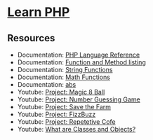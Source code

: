 # [Learn PHP](https://www.codecademy.com/learn/learn-php)

## Resources
* Documentation: [PHP Language Reference](https://www.php.net/manual/en/langref.php)
* Documentation: [Function and Method listing](https://www.php.net/manual/en/indexes.functions.php)
* Documentation: [String Functions](https://www.php.net/manual/en/ref.strings.php)
* Documentation: [Math Functions](https://www.php.net/manual/en/ref.math.php)
* Documentation: [abs](https://www.php.net/manual/en/function.abs.php)
* Youtube: [Project: Magic 8 Ball](https://www.youtube.com/watch?v=5IO8H_I6Q80)
* Youtube: [Project: Number Guessing Game](https://www.youtube.com/watch?v=2qJddq4UM2c)
* Youtube: [Project: Save the Farm](https://www.youtube.com/watch?v=9WCPKz4E1yA)
* Youtube: [Project: FizzBuzz](https://www.youtube.com/watch?v=Vw6ApXiDqdY)
* Youtube: [Project: Repetetive Cofe](https://www.youtube.com/watch?v=iVP5qw69Z2s)
* Youtube: [What are Classes and Objects?](https://www.youtube.com/watch?v=nVrQO2eVU7A&t=4s)
